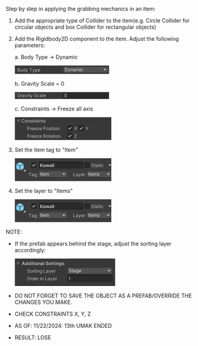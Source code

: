 Step by step in applying the grabbing mechanics in an item:

1. Add the appropriate type of Collider to the item(e.g. Circle Collider for circular objects and box Collider for rectangular objects)
2. Add the Rigidbody2D component to the item. Adjust the following parameters:

   a. Body Type -> Dynamic

   ![Body Type -> Dynamic](image.png)

   b. Gravity Scale = 0

   ![Gravity Scale = 0](image-1.png)

   c. Constraints -> Freeze all axis

   ![Constraints -> Freeze all axis](image-2.png)

3. Set the item tag to "Item"

   ![Item Tag](image-4.png)

4. Set the layer to "Items"

   ![alt text](image-5.png)

NOTE:

- If the prefab appears behind the stage, adjust the sorting layer accordingly:

  ![Sorting Layer -> Stage: 1](image-6.png)

- DO NOT FORGET TO SAVE THE OBJECT AS A PREFAB/OVERRIDE THE CHANGES YOU MAKE.

- CHECK CONSTRAINTS X, Y, Z

- AS OF: 11/22/2024: 13th UMAK ENDED
- RESULT: LOSE
